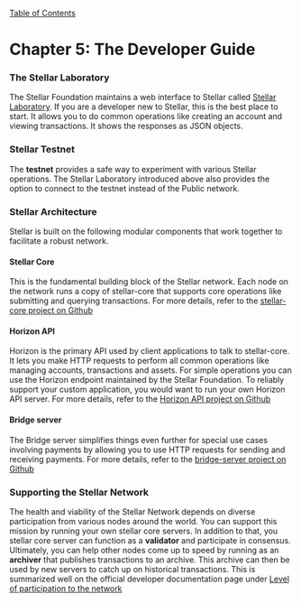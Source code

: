 [Table of Contents](index.md)
# Chapter 5: The Developer Guide
### The Stellar Laboratory
The Stellar Foundation maintains a web interface to Stellar called [Stellar Laboratory](https://www.stellar.org/laboratory/). If you are a developer new to Stellar, this is the best place to start. It allows you to do common operations like creating an account and viewing transactions. It shows the responses as JSON objects.

### Stellar Testnet
The **testnet** provides a safe way to experiment with various Stellar operations. The Stellar Laboratory introduced above also provides the option to connect to the testnet instead of the Public network.

### Stellar Architecture
Stellar is built on the following modular components that work together to facilitate a robust network.
#### Stellar Core
This is the fundamental building block of the Stellar network. Each node on the network runs a copy of stellar-core that supports core operations like submitting and querying transactions. For more details, refer to the [stellar-core project on Github](https://github.com/stellar/stellar-core)
#### Horizon API
Horizon is the primary API used by client applications to talk to stellar-core. It lets you make HTTP requests to perform all common operations like managing accounts, transactions and assets. For simple operations you can use the Horizon endpoint maintained by the Stellar Foundation. To reliably support your custom application, you would want to run your own Horizon API server. For more details, refer to the [Horizon API project on Github](https://github.com/stellar/horizon)
#### Bridge server
The Bridge server simplifies things even further for special use cases involving payments by allowing you to use HTTP requests for sending and receiving payments.
For more details, refer to the [bridge-server project on Github](https://github.com/stellar/bridge-server)
### Supporting the Stellar Network
The health and viability of the Stellar Network depends on diverse participation from various nodes around the world. You can support this mission by running your own stellar core servers. In addition to that, you stellar core server can function as a **validator** and participate in consensus. Ultimately, you can help other nodes come up to speed by running as an **archiver** that publishes transactions to an archive. This archive can then be used by new servers to catch up on historical transactions. This is summarized well on the official developer documentation page under [Level of participation to the network](https://www.stellar.org/developers/stellar-core/software/admin.html#level-of-participation-to-the-network)
